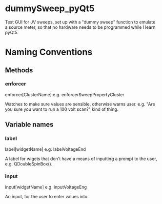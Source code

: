 # dummySweep_pyQt5
Test GUI for JV sweeps, set up with a "dummy sweep" function to emulate a source meter, so that no hardware needs to be programmed while I learn pyQt5.



# Naming Conventions

## Methods

### enforcer
enforcer[ClusterName]
e.g. enforcerSweepPropertyCluster

Watches to make sure values are sensible,  otherwise warns user. e.g. "Are you sure you want to run a 100 volt scan?" kind of thing.

## Variable names

### label

label[widgetName]
e.g. labelVoltageEnd

A label for wigets that don't have a means of inputting a prompt to the user, e.g. QDoubleSpinBox().

### input

input[widgetName]
e.g. inputVoltageEng

An input, for the user to enter values into

